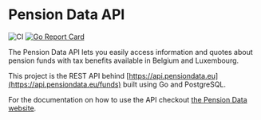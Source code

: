 # Pension Data API

![CI](https://github.com/obawi/pensiondata-api/workflows/CI/badge.svg) [![Go Report Card](https://goreportcard.com/badge/github.com/obawi/pensiondata-api)](https://goreportcard.com/report/github.com/obawi/pensiondata-api)

The Pension Data API lets you easily access information and quotes about pension funds with tax benefits available in Belgium and Luxembourg.

This project is the REST API behind [https://api.pensiondata.eu](https://api.pensiondata.eu/funds) built using Go and PostgreSQL.

For the documentation on how to use the API checkout [the Pension Data website](https://www.pensiondata.eu).
